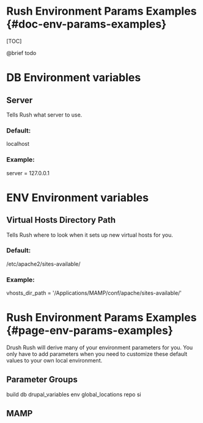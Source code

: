 Rush Environment Params Examples  {#doc-env-params-examples}
===============

[TOC]

@brief todo

DB Environment variables
====================

## Server
Tells Rush what server to use.

### Default:
localhost

### Example:
server = 127.0.0.1

ENV Environment variables
====================

## Virtual Hosts Directory Path
Tells Rush where to look when it sets up new virtual hosts for you.

### Default: 
/etc/apache2/sites-available/

### Example:
vhosts_dir_path = '/Applications/MAMP/conf/apache/sites-available/'


Rush Environment Params Examples  {#page-env-params-examples}
====================

Drush Rush will derive many of your environment parameters for you.
You only have to add parameters when you need to customize these default values to your own local environment.

## Parameter Groups

build
db
drupal_variables
env
global_locations
repo
si

## MAMP
